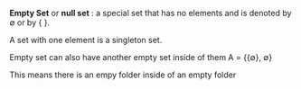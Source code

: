 **Empty Set** or **null set** : a special set that has no elements and is denoted by ∅ or by { }.

A set with one element is a singleton set.

Empty set can also have another empty set inside of them
A = {{∅}, ∅}

This means there is an empy folder inside of an empty folder